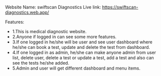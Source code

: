 Website Name: swiftscan Diagnostics
Live link: https://swiftscan-diagnostics.web.app/

Features:
<ul>
  <li>1.This is medical diagnostic website.</li>
  <li>2.Anyone if logged in can see some more features.</li>
  <li>3.If one logged in he/she will be user and see user dashboard where he/she can book a test, update and delete the test from dashboard.</li>
  <li>4.If one logged in as admin, he/she can make anyone admin from user list, delete user, delete a test or update a test, add a test and also can see the tests he/she added.</li>
  <li>5.Admin and user will get different dashboard and menu items.</li>
</ul>
